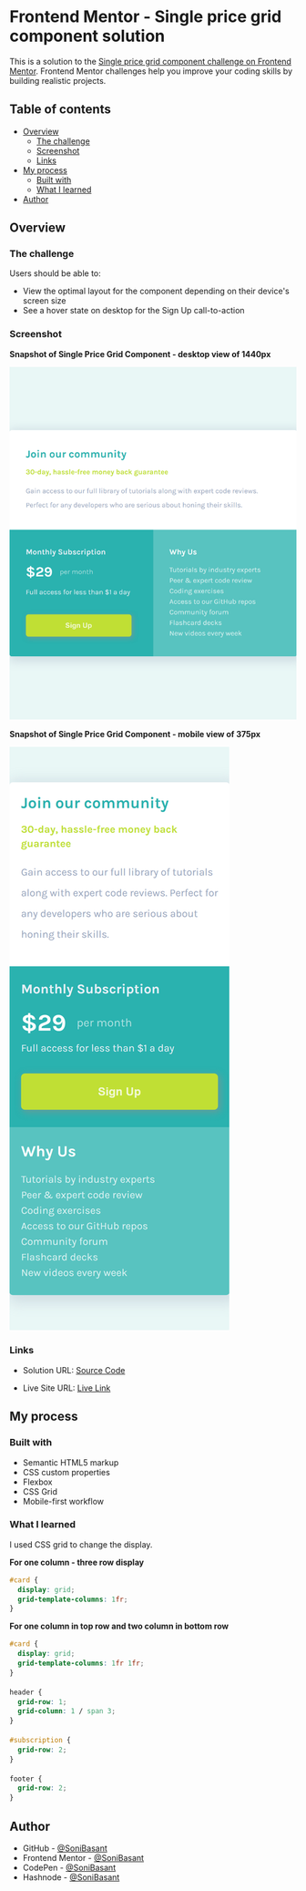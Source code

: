 # Frontend Mentor - Single price grid component solution

This is a solution to the [Single price grid component challenge on Frontend Mentor](https://www.frontendmentor.io/challenges/single-price-grid-component-5ce41129d0ff452fec5abbbc). Frontend Mentor challenges help you improve your coding skills by building realistic projects.

## Table of contents

- [Overview](#overview)
  - [The challenge](#the-challenge)
  - [Screenshot](#screenshot)
  - [Links](#links)
- [My process](#my-process)
  - [Built with](#built-with)
  - [What I learned](#what-i-learned)
- [Author](#author)

## Overview

### The challenge

Users should be able to:

- View the optimal layout for the component depending on their device's screen size
- See a hover state on desktop for the Sign Up call-to-action

### Screenshot

**Snapshot of Single Price Grid Component - desktop view of 1440px**

![](images/Single-Price-Snap-2.png)

**Snapshot of Single Price Grid Component - mobile view of 375px**

![](images/Single-Price-Snap-1.png)

### Links

- Solution URL: [Source Code](https://github.com/SoniBasant/Frontend-Mentor-Projects/tree/main/A5-Single-Price-Grid-Component)

- Live Site URL: [Live Link](https://sonibasant.github.io/Frontend-Mentor-Projects/A5-Single-Price-Grid-Component/singlePriceGrid.html)

## My process

### Built with

- Semantic HTML5 markup
- CSS custom properties
- Flexbox
- CSS Grid
- Mobile-first workflow

### What I learned

I used CSS grid to change the display.

**For one column - three row display**

```css
#card {
  display: grid;
  grid-template-columns: 1fr;
}
```

**For one column in top row and two column in bottom row**

```css
#card {
  display: grid;
  grid-template-columns: 1fr 1fr;
}

header {
  grid-row: 1;
  grid-column: 1 / span 3;
}

#subscription {
  grid-row: 2;
}

footer {
  grid-row: 2;
}
```

## Author

- GitHub - [@SoniBasant](https://github.com/SoniBasant)
- Frontend Mentor - [@SoniBasant](https://www.frontendmentor.io/profile/SoniBasant)
- CodePen - [@SoniBasant](https://codepen.io/sonibasant)
- Hashnode - [@SoniBasant](https://sonibasant.hashnode.dev/)
